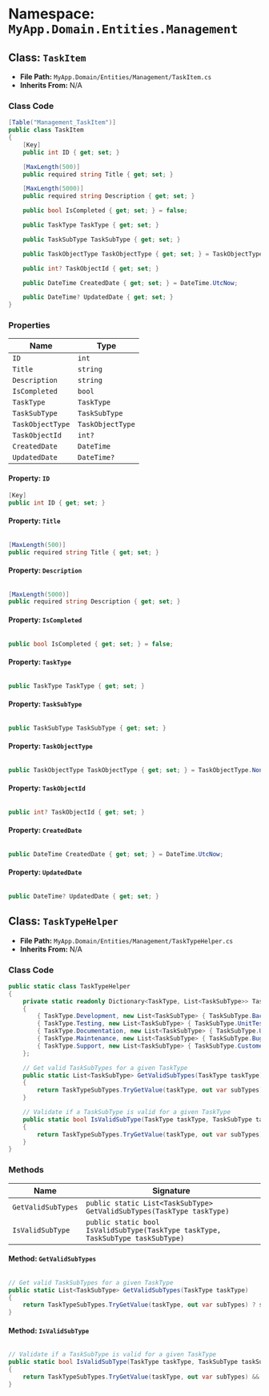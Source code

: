 # Namespace: `MyApp.Domain.Entities.Management`

## Class: `TaskItem`

- **File Path:** `MyApp.Domain/Entities/Management/TaskItem.cs`
- **Inherits From:** N/A

### Class Code

```csharp
[Table("Management_TaskItem")]
public class TaskItem
{
    [Key]
    public int ID { get; set; }

    [MaxLength(500)]
    public required string Title { get; set; }

    [MaxLength(5000)]
    public required string Description { get; set; }

    public bool IsCompleted { get; set; } = false;

    public TaskType TaskType { get; set; }

    public TaskSubType TaskSubType { get; set; }

    public TaskObjectType TaskObjectType { get; set; } = TaskObjectType.None;

    public int? TaskObjectId { get; set; }

    public DateTime CreatedDate { get; set; } = DateTime.UtcNow;

    public DateTime? UpdatedDate { get; set; }
}

```

### Properties

| Name | Type |
|------|------|
| `ID` | `int` |
| `Title` | `string` |
| `Description` | `string` |
| `IsCompleted` | `bool` |
| `TaskType` | `TaskType` |
| `TaskSubType` | `TaskSubType` |
| `TaskObjectType` | `TaskObjectType` |
| `TaskObjectId` | `int?` |
| `CreatedDate` | `DateTime` |
| `UpdatedDate` | `DateTime?` |

#### Property: `ID`

```csharp
[Key]
public int ID { get; set; }

```

#### Property: `Title`

```csharp

[MaxLength(500)]
public required string Title { get; set; }

```

#### Property: `Description`

```csharp

[MaxLength(5000)]
public required string Description { get; set; }

```

#### Property: `IsCompleted`

```csharp

public bool IsCompleted { get; set; } = false;

```

#### Property: `TaskType`

```csharp

public TaskType TaskType { get; set; }

```

#### Property: `TaskSubType`

```csharp

public TaskSubType TaskSubType { get; set; }

```

#### Property: `TaskObjectType`

```csharp

public TaskObjectType TaskObjectType { get; set; } = TaskObjectType.None;

```

#### Property: `TaskObjectId`

```csharp

public int? TaskObjectId { get; set; }

```

#### Property: `CreatedDate`

```csharp

public DateTime CreatedDate { get; set; } = DateTime.UtcNow;

```

#### Property: `UpdatedDate`

```csharp

public DateTime? UpdatedDate { get; set; }

```

## Class: `TaskTypeHelper`

- **File Path:** `MyApp.Domain/Entities/Management/TaskTypeHelper.cs`
- **Inherits From:** N/A

### Class Code

```csharp
public static class TaskTypeHelper
{
    private static readonly Dictionary<TaskType, List<TaskSubType>> TaskTypeSubTypes = new()
    {
        { TaskType.Development, new List<TaskSubType> { TaskSubType.Backend, TaskSubType.Frontend, TaskSubType.Database } },
        { TaskType.Testing, new List<TaskSubType> { TaskSubType.UnitTesting, TaskSubType.IntegrationTesting, TaskSubType.SystemTesting } },
        { TaskType.Documentation, new List<TaskSubType> { TaskSubType.UserManual, TaskSubType.TechnicalSpecification, TaskSubType.APIReference } },
        { TaskType.Maintenance, new List<TaskSubType> { TaskSubType.BugFix, TaskSubType.PerformanceOptimization } },
        { TaskType.Support, new List<TaskSubType> { TaskSubType.CustomerSupport, TaskSubType.TechnicalSupport } }
    };

    // Get valid TaskSubTypes for a given TaskType
    public static List<TaskSubType> GetValidSubTypes(TaskType taskType)
    {
        return TaskTypeSubTypes.TryGetValue(taskType, out var subTypes) ? subTypes : new List<TaskSubType>();
    }

    // Validate if a TaskSubType is valid for a given TaskType
    public static bool IsValidSubType(TaskType taskType, TaskSubType taskSubType)
    {
        return TaskTypeSubTypes.TryGetValue(taskType, out var subTypes) && subTypes.Contains(taskSubType);
    }
}

```

### Methods

| Name | Signature |
|------|-----------|
| `GetValidSubTypes` | `public static List<TaskSubType> GetValidSubTypes(TaskType taskType)` |
| `IsValidSubType` | `public static bool IsValidSubType(TaskType taskType, TaskSubType taskSubType)` |

#### Method: `GetValidSubTypes`

```csharp

// Get valid TaskSubTypes for a given TaskType
public static List<TaskSubType> GetValidSubTypes(TaskType taskType)
{
    return TaskTypeSubTypes.TryGetValue(taskType, out var subTypes) ? subTypes : new List<TaskSubType>();
}

```

#### Method: `IsValidSubType`

```csharp

// Validate if a TaskSubType is valid for a given TaskType
public static bool IsValidSubType(TaskType taskType, TaskSubType taskSubType)
{
    return TaskTypeSubTypes.TryGetValue(taskType, out var subTypes) && subTypes.Contains(taskSubType);
}

```

